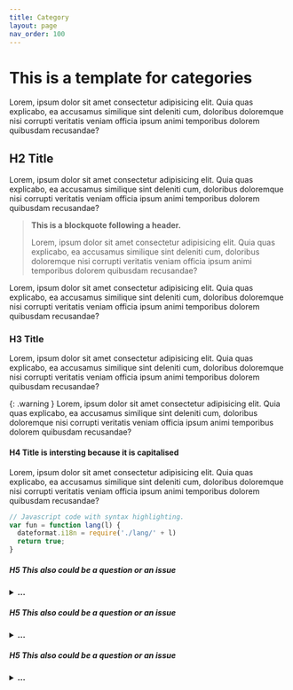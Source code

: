 ```yaml
---
title: Category
layout: page
nav_order: 100
---
```

# This is a template for categories

Lorem, ipsum dolor sit amet consectetur adipisicing elit. Quia quas explicabo, ea accusamus similique sint deleniti cum, doloribus doloremque nisi corrupti veritatis veniam officia ipsum animi temporibus dolorem quibusdam recusandae?


## H2 Title
Lorem, ipsum dolor sit amet consectetur adipisicing elit. Quia quas explicabo, ea accusamus similique sint deleniti cum, doloribus doloremque nisi corrupti veritatis veniam officia ipsum animi temporibus dolorem quibusdam recusandae?
> **This is a blockquote following a header.**
>
> Lorem, ipsum dolor sit amet consectetur adipisicing elit. Quia quas explicabo, ea accusamus similique sint deleniti cum, doloribus doloremque nisi corrupti veritatis veniam officia ipsum animi temporibus dolorem quibusdam recusandae?

Lorem, ipsum dolor sit amet consectetur adipisicing elit. Quia quas explicabo, ea accusamus similique sint deleniti cum, doloribus doloremque nisi corrupti veritatis veniam officia ipsum animi temporibus dolorem quibusdam recusandae?


### H3 Title
Lorem, ipsum dolor sit amet consectetur adipisicing elit. Quia quas explicabo, ea accusamus similique sint deleniti cum, doloribus doloremque nisi corrupti veritatis veniam officia ipsum animi temporibus dolorem quibusdam recusandae?

{: .warning }
Lorem, ipsum dolor sit amet consectetur adipisicing elit. Quia quas explicabo, ea accusamus similique sint deleniti cum, doloribus doloremque nisi corrupti veritatis veniam officia ipsum animi temporibus dolorem quibusdam recusandae?


#### H4 Title is intersting because it is capitalised
Lorem, ipsum dolor sit amet consectetur adipisicing elit. Quia quas explicabo, ea accusamus similique sint deleniti cum, doloribus doloremque nisi corrupti veritatis veniam officia ipsum animi temporibus dolorem quibusdam recusandae?
```js
// Javascript code with syntax highlighting.
var fun = function lang(l) {
  dateformat.i18n = require('./lang/' + l)
  return true;
}
```


##### H5 This also could be a question or an issue
<details markdown="block">
<summary><b>...</b></summary>

> And this would be the answer to that question or the solution to that issue
> That way we would have an anchor to that question/issue to link when necessary
</details>


##### H5 This also could be a question or an issue
<details markdown="block">
<summary><b>...</b></summary>

> And this would be the answer to that question or the solution to that issue
> That way we would have an anchor to that question/issue to link when necessary
</details>


##### H5 This also could be a question or an issue
<details markdown="block">
<summary><b>...</b></summary>

> And this would be the answer to that question or the solution to that issue
> That way we would have an anchor to that question/issue to link when necessary
</details>


